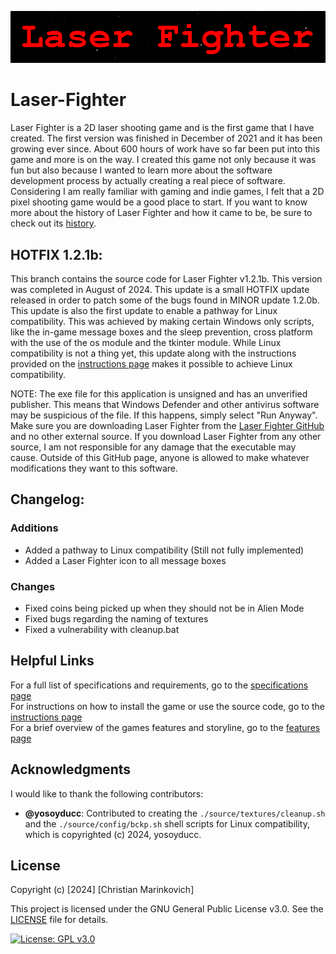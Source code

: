 ![Splash Text](img/Laser_Fighter_Splash_Text.png)

# Laser-Fighter

Laser Fighter is a 2D laser shooting game and is the first game that I have created. The first version was finished in December of 2021 and it has been growing ever since. About 600 hours of work have so far been put into this game and more is on the way. I created this game not only because it was fun but also because I wanted to learn more about the software development process by actually creating a real piece of software. Considering I am really familiar with gaming and indie games, I felt that a 2D pixel shooting game would be a good place to start. If you want to know more about the history of Laser Fighter and how it came to be, be sure to check out its [history](./docs/HISTORY.md).


## HOTFIX 1.2.1b:

This branch contains the source code for Laser Fighter v1.2.1b. This version was completed in August of 2024. This update is a small HOTFIX update released in order to patch some of the bugs found in MINOR update 1.2.0b. This update is also the first update to enable a pathway for Linux compatibility. This was achieved by making certain Windows only scripts, like the in-game message boxes and the sleep prevention, cross platform with the use of the os module and the tkinter module. While Linux compatibility is not a thing yet, this update along with the instructions provided on the [instructions page](./docs/INSTRUCTIONS.md) makes it possible to achieve Linux compatibility. 

NOTE: The exe file for this application is unsigned and has an unverified publisher. This means that Windows Defender and other antivirus software may be suspicious of the file. If this happens, simply select "Run Anyway". Make sure you are downloading Laser Fighter from the [Laser Fighter GitHub](https://github.com/Christian2147/Laser-Fighter) and no other external source. If you download Laser Fighter from any other source, I am not responsible for any damage that the executable may cause. Outside of this GitHub page, anyone is allowed to make whatever modifications they want to this software.

## Changelog:

### Additions
+ Added a pathway to Linux compatibility (Still not fully implemented)
+ Added a Laser Fighter icon to all message boxes

### Changes
* Fixed coins being picked up when they should not be in Alien Mode
* Fixed bugs regarding the naming of textures
* Fixed a vulnerability with cleanup.bat

## Helpful Links

For a full list of specifications and requirements, go to the [specifications page](./docs/SPECIFICATIONS.md)<br>
For instructions on how to install the game or use the source code, go to the [instructions page](./docs/INSTRUCTIONS.md)<br>
For a brief overview of the games features and storyline, go to the [features page](./docs/FEATURES.md)<br>

## Acknowledgments

I would like to thank the following contributors:

- **@yosoyducc**: Contributed to creating the `./source/textures/cleanup.sh` and the `./source/config/bckp.sh` shell scripts for Linux compatibility, which is copyrighted (c) 2024, yosoyducc. 

## License

Copyright (c) [2024] [Christian Marinkovich]

This project is licensed under the GNU General Public License v3.0. See the [LICENSE](./LICENSE) file for details.

[![License: GPL v3.0](https://img.shields.io/badge/License-GPL%20v3.0-blue.svg)](https://www.gnu.org/licenses/gpl-3.0)